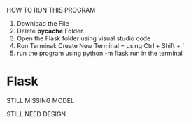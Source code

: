 HOW TO RUN THIS PROGRAM

1. Download the File
2. Delete __pycache__ Folder
3. Open the Flask folder using visual studio code
4. Run Terminal: Create New Terminal = using Ctrl + Shift + `
5. run the program using python -m flask run in the terminal

# Flask

STILL MISSING MODEL

STILL NEED DESIGN

